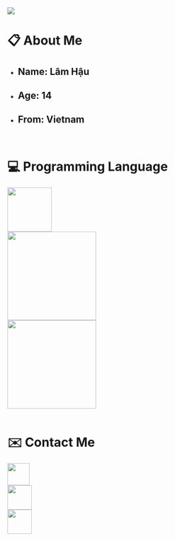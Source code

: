 <img src="https://readme-typing-svg.herokuapp.com?color=0E3BF7&background=FFFFFF00&center=true&vCenter=true&lines=Hi+everyone%F0%9F%91%8B%2C+I'm+Hau!!!">

<h1>📋 About Me</h1>
<ul>
    <li><h2>Name: <strong>Lâm Hậu</strong></h2></li>
    <li><h2>Age: <strong>14</strong></h2></li>
    <li><h2>From: <strong>Vietnam </strong></h2></li>
</ul>
<br>
<h1>💻 Programming Language</h1>
<a href="https://python.org"><img src="https://learnopencv.com/wp-content/uploads/2021/05/Python_logo.png" height="100px"></a>
<br>
<a href="https://nodejs.org/"><img src="https://logos-download.com/wp-content/uploads/2016/09/Node_logo_NodeJS.png" height="200px"></a>
<br>
<a herf="https://html.com/"><img src="https://www.pinclipart.com/picdir/big/196-1961930_front-end-html-css-javascript-logo-clipart.png" height="200px"></a>
<br>
<br>
<h1>✉️ Contact Me</h1>
<a href="https://facebook.com/haudaddy"><img src="https://img.shields.io/badge/Facebook-0077B5?style=for-the-badge&logo=facebook&color=395693&logoColor=white" height="50px"></a>
<br>
<a href="https://discord.gg/cNQEYdQYxm"><img src="https://img.shields.io/badge/Discord-0077B5?style=for-the-badge&logo=discord&color=5037EA&logoColor=white" height="55px"></a>
<br>
<a href="https://github.com/haunosimp"><img src="https://img.shields.io/badge/Website-0077B5?style=for-the-badge&logo=cairometro&color=5037EA&logoColor=white" height="55px"></a>
